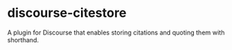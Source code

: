 # discourse-citestore
A plugin for Discourse that enables storing citations and quoting them with shorthand.
